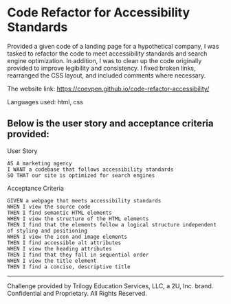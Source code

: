 # Code Refactor for Accessibility Standards

Provided a given code of a landing page for a hypothetical company, I was tasked to refactor the code to meet accessibility standards and search engine optimization. In addition, I was to clean up the code originally provided to improve legibility and consistency. I fixed broken links, rearranged the CSS layout, and included comments where necessary. 

The website link: https://coevpen.github.io/code-refactor-accessibility/

Languages used: html, css



## Below is the user story and acceptance criteria provided:

 User Story

```
AS A marketing agency
I WANT a codebase that follows accessibility standards
SO THAT our site is optimized for search engines
```

Acceptance Criteria

```
GIVEN a webpage that meets accessibility standards
WHEN I view the source code
THEN I find semantic HTML elements
WHEN I view the structure of the HTML elements
THEN I find that the elements follow a logical structure independent of styling and positioning
WHEN I view the icon and image elements
THEN I find accessible alt attributes
WHEN I view the heading attributes
THEN I find that they fall in sequential order
WHEN I view the title element
THEN I find a concise, descriptive title
```


- - -
Challenge provided by Trilogy Education Services, LLC, a 2U, Inc. brand. Confidential and Proprietary. All Rights Reserved.
